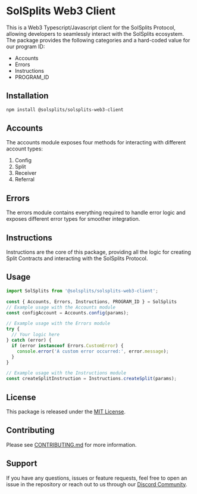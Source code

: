 # SolSplits Web3 Client

This is a Web3 Typescript/Javascript client for the SolSplits Protocol, allowing developers to seamlessly interact with the SolSplits ecosystem. The package provides the following categories and a hard-coded value for our program ID:

- Accounts
- Errors
- Instructions
- PROGRAM_ID

## Installation

```bash
npm install @solsplits/solsplits-web3-client
```

## Accounts

The accounts module exposes four methods for interacting with different account types:

1. Config
2. Split
3. Receiver
4. Referral

## Errors

The errors module contains everything required to handle error logic and exposes different error types for smoother integration.

## Instructions

Instructions are the core of this package, providing all the logic for creating Split Contracts and interacting with the SolSplits Protocol.

## Usage

```javascript
import SolSplits from '@solsplits/solsplits-web3-client';

const { Accounts, Errors, Instructions, PROGRAM_ID } = SolSplits
// Example usage with the Accounts module
const configAccount = Accounts.config(params);

// Example usage with the Errors module
try {
  // Your logic here
} catch (error) {
  if (error instanceof Errors.CustomError) {
    console.error('A custom error occurred:', error.message);
  }
}

// Example usage with the Instructions module
const createSplitInstruction = Instructions.createSplit(params);
```

## License

This package is released under the [MIT License](LICENSE).

## Contributing

Please see [CONTRIBUTING.md](CONTRIBUTING.md) for more information.

## Support

If you have any questions, issues or feature requests, feel free to open an issue in the repository or reach out to us through our [Discord Community](https://discord.com/invite/fQDPHVxceP).

